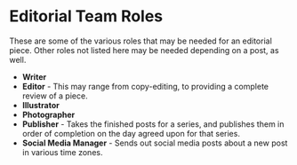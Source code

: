 # Editorial Team Roles

These are some of the various roles that may be needed for an editorial piece. Other roles not listed here may be needed depending on a post, as well.

* **Writer**
* **Editor** - This may range from copy-editing, to providing a complete review of a piece.
* **Illustrator**
* **Photographer**
* **Publisher** - Takes the finished posts for a series, and publishes them in order of completion on the day agreed upon for that series.
* **Social Media Manager** - Sends out social media posts about a new post in various time zones.
